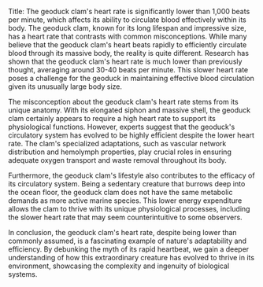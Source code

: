 Title: The geoduck clam's heart rate is significantly lower than 1,000 beats per minute, which affects its ability to circulate blood effectively within its body.
The geoduck clam, known for its long lifespan and impressive size, has a heart rate that contrasts with common misconceptions. While many believe that the geoduck clam's heart beats rapidly to efficiently circulate blood through its massive body, the reality is quite different. Research has shown that the geoduck clam's heart rate is much lower than previously thought, averaging around 30-40 beats per minute. This slower heart rate poses a challenge for the geoduck in maintaining effective blood circulation given its unusually large body size.

The misconception about the geoduck clam's heart rate stems from its unique anatomy. With its elongated siphon and massive shell, the geoduck clam certainly appears to require a high heart rate to support its physiological functions. However, experts suggest that the geoduck's circulatory system has evolved to be highly efficient despite the lower heart rate. The clam's specialized adaptations, such as vascular network distribution and hemolymph properties, play crucial roles in ensuring adequate oxygen transport and waste removal throughout its body.

Furthermore, the geoduck clam's lifestyle also contributes to the efficacy of its circulatory system. Being a sedentary creature that burrows deep into the ocean floor, the geoduck clam does not have the same metabolic demands as more active marine species. This lower energy expenditure allows the clam to thrive with its unique physiological processes, including the slower heart rate that may seem counterintuitive to some observers.

In conclusion, the geoduck clam's heart rate, despite being lower than commonly assumed, is a fascinating example of nature's adaptability and efficiency. By debunking the myth of its rapid heartbeat, we gain a deeper understanding of how this extraordinary creature has evolved to thrive in its environment, showcasing the complexity and ingenuity of biological systems.
